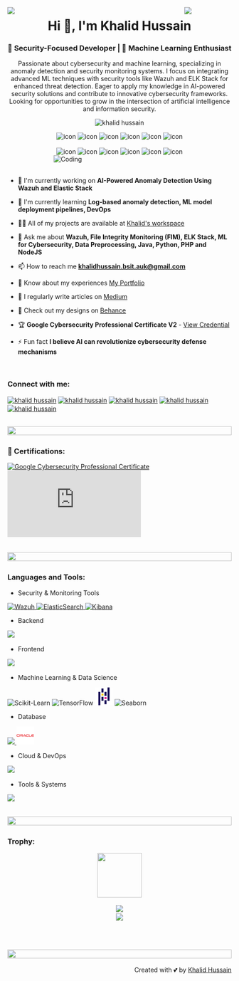 <img align="left" src="https://user-images.githubusercontent.com/65187002/144930161-2f783401-8d27-4fdf-a2f7-cc0ba32f1f1f.gif" width="21%" style="display:inline;"><img align="right" src="https://user-images.githubusercontent.com/65187002/144930161-2f783401-8d27-4fdf-a2f7-cc0ba32f1f1f.gif" width="21%" style="display:inline;">

<h1 align="center">Hi 👋, I'm Khalid Hussain</h1>
<h3 align="center">🔐 Security-Focused Developer | 🤖 Machine Learning Enthusiast</h3>

<p align="center">
  Passionate about cybersecurity and machine learning, specializing in anomaly detection and security monitoring systems.  
  I focus on integrating advanced ML techniques with security tools like Wazuh and ELK Stack for enhanced threat detection.  
  Eager to apply my knowledge in AI-powered security solutions and contribute to innovative cybersecurity frameworks.  
  Looking for opportunities to grow in the intersection of artificial intelligence and information security.
</p>

<p align="center"> 
 <img src="https://komarev.com/ghpvc/?username=Khalidhussainn&label=Profile%20views&color=0e75b6&style=flat" alt="khalid hussain" /> 
</p>

<div align="center">
  <img src="https://techstack-generator.vercel.app/python-icon.svg" alt="icon" width="50" height="50" />
  <img src="https://techstack-generator.vercel.app/java-icon.svg" alt="icon" width="50" height="50" />
  <img src="https://techstack-generator.vercel.app/js-icon.svg" alt="icon" width="50" height="50" />
  <img src="https://techstack-generator.vercel.app/ts-icon.svg" alt="icon" width="50" height="50" />
  <img src="https://techstack-generator.vercel.app/react-icon.svg" alt="icon" width="50" height="50" />
  <img src="https://techstack-generator.vercel.app/mysql-icon.svg" alt="icon" width="50" height="50" />
</div>

<br>

<div align="center">
  <img src="https://techstack-generator.vercel.app/docker-icon.svg" alt="icon" width="50" height="50" />
  <img src="https://techstack-generator.vercel.app/aws-icon.svg" alt="icon" width="50" height="50" />
  <img src="https://techstack-generator.vercel.app/github-icon.svg" alt="icon" width="50" height="50" />
  <img src="https://techstack-generator.vercel.app/prettier-icon.svg" alt="icon" width="50" height="50" />
  <img src="https://techstack-generator.vercel.app/restapi-icon.svg" alt="icon" width="50" height="50" />
  <img src="https://techstack-generator.vercel.app/graphql-icon.svg" alt="icon" width="50" height="50" />
</div>

<img align="right" alt="Coding" width="400" src="https://user-images.githubusercontent.com/74038190/229223263-cf2e4b07-2615-4f87-9c38-e37600f8381a.gif">
<br><br>

- 🔭 I'm currently working on **AI-Powered Anomaly Detection Using Wazuh and Elastic Stack**

- 🌱 I'm currently learning **Log-based anomaly detection, ML model deployment pipelines, DevOps**

- 👨‍💻 All of my projects are available at [Khalid's workspace](https://github.com/Khalidhussainn)

- 💬 Ask me about **Wazuh, File Integrity Monitoring (FIM), ELK Stack, ML for Cybersecurity, Data Preprocessing, Java, Python, PHP and NodeJS**

- 📫 How to reach me **khalidhussain.bsit.auk@gmail.com**

- 📄 Know about my experiences [My Portfolio](https://github.com/Khalidhussainn/Khalidhussainn)

- 📝 I regularly write articles on [Medium](https://medium.com/@Bit_by_Byte)

- 🎨 Check out my designs on [Behance](https://www.behance.net/khalidhussainxyz)

- 🏆 **Google Cybersecurity Professional Certificate V2** - [View Credential](https://www.credly.com/badges/6d2ee123-12f2-45a4-945b-664de7e8d8a6/print)

- ⚡ Fun fact **I believe AI can revolutionize cybersecurity defense mechanisms**

<br>
<h3 align="left">Connect with me:</h3>
<p align="left">
<a href="https://www.linkedin.com/in/khalid-hussainxyz/" target="blank"><img align="center" src="https://raw.githubusercontent.com/rahuldkjain/github-profile-readme-generator/master/src/images/icons/Social/linked-in-alt.svg" alt="khalid hussain" height="30" width="40" /></a>
<a href="https://www.instagram.com/khalid.hussainxyz/" target="blank"><img align="center" src="https://raw.githubusercontent.com/rahuldkjain/github-profile-readme-generator/master/src/images/icons/Social/instagram.svg" alt="khalid hussain" height="30" width="40" /></a>
<a href="https://www.facebook.com/khalid.hussainxyz" target="blank"><img align="center" src="https://raw.githubusercontent.com/rahuldkjain/github-profile-readme-generator/master/src/images/icons/Social/facebook.svg" alt="khalid hussain" height="30" width="40" /></a>
<a href="https://medium.com/@Bit_by_Byte" target="blank"><img align="center" src="https://raw.githubusercontent.com/rahuldkjain/github-profile-readme-generator/master/src/images/icons/Social/medium.svg" alt="khalid hussain" height="30" width="40" /></a>
<a href="https://www.behance.net/khalidhussainxyz" target="blank"><img align="center" src="https://raw.githubusercontent.com/rahuldkjain/github-profile-readme-generator/master/src/images/icons/Social/behance.svg" alt="khalid hussain" height="30" width="40" /></a>
</p>
<br>

<img src="https://i.imgur.com/dBaSKWF.gif" height="20" width="100%">

<h3 align="left">🏅 Certifications:</h3>
<p align="left">
<a href="https://www.credly.com/badges/6d2ee123-12f2-45a4-945b-664de7e8d8a6/print" target="blank">
<img src="https://images.credly.com/size/110x110/images/0bf0f2da-a699-4c82-82e2-56dcf1f2e1c7/image.png" alt="Google Cybersecurity Professional Certificate" width="80" height="80"/>
</a>
<a href="https://tryhackme.com/p/khalidhussainXyz" target="blank">
<iframe src="https://tryhackme.com/api/v2/badges/public-profile?userPublicId=3714223" style='border:none;'></iframe>
</a>
</p>
<br>

<img src="https://i.imgur.com/dBaSKWF.gif" height="20" width="100%">

<h3 align="left">Languages and Tools:</h3>

- Security & Monitoring Tools
<p align="left">
  <a href="https://wazuh.com" target="_blank"> 
    <img src="https://commons.wikimedia.org/wiki/Special:FilePath/Wazuh-2022-Logo.svg" alt="Wazuh" width="40" height="40"/>
  </a>
  <a href="https://www.elastic.co" target="_blank">
    <img src="https://www.vectorlogo.zone/logos/elastic/elastic-icon.svg" alt="ElasticSearch" width="40" height="40"/>
  </a>
  <a href="https://www.elastic.co/kibana" target="_blank">
    <img src="https://www.vectorlogo.zone/logos/elasticco_kibana/elasticco_kibana-icon.svg" alt="Kibana" width="40" height="40"/>
  </a>
</p>

- Backend
<p align="left">
  <a href="https://skillicons.dev">
    <img src="https://skillicons.dev/icons?i=py,java,nodejs,php" />
  </a>
</p>

- Frontend
<p align="left">
  <a href="https://skillicons.dev">
    <img src="https://skillicons.dev/icons?i=js,ts,react,html,css" />
  </a>
</p>

- Machine Learning & Data Science
<p align="left">
  <img src="https://upload.wikimedia.org/wikipedia/commons/0/05/Scikit_learn_logo_small.svg" alt="Scikit-Learn" width="40" height="40"/>
  <img src="https://www.vectorlogo.zone/logos/tensorflow/tensorflow-icon.svg" alt="TensorFlow" width="40" height="40"/>
  <img src="https://raw.githubusercontent.com/devicons/devicon/2ae2a900d2f041da66e950e4d48052658d850630/icons/pandas/pandas-original.svg" alt="Pandas" width="40" height="40"/>
  <img src="https://seaborn.pydata.org/_images/logo-mark-lightbg.svg" alt="Seaborn" width="40" height="40"/>
</p>

- Database
<p align="left">
  <a href="https://skillicons.dev">
    <img src="https://skillicons.dev/icons?i=mysql,mongodb,postgresql" />
  </a>
  <img src="https://raw.githubusercontent.com/devicons/devicon/master/icons/oracle/oracle-original.svg" alt="Oracle" width="40" height="40"/>
</p>

- Cloud & DevOps
<p align="left">
  <a href="https://skillicons.dev">
    <img src="https://skillicons.dev/icons?i=aws,azure,gcp,docker,firebase,cloudflare" />
  </a>
</p>

- Tools & Systems
<p align="left">
  <a href="https://skillicons.dev">
    <img src="https://skillicons.dev/icons?i=git,github,vscode,postman,linux,figma,docker,xd,idea,metasploitable" />
  </a>
</p>

<br/>

<img src="https://i.imgur.com/dBaSKWF.gif" height="20" width="100%">

<h3 align="left">Trophy:</h3>

<p align="center">
<img src="https://media.tenor.com/0ENB5HuTH0gAAAAi/trophy-beker.gif" width="100px" height="100px"></p>
  
<div align="center">
<img src="https://github-profile-trophy.vercel.app/?username=Khalidhussainn&theme=matrix&no-bg=true&no-frame=true&row=1&column=4&title=MultiLanguage,Commits,PullRequest,Reviews">
</div>

<div align="center">
<img src="https://github-profile-trophy.vercel.app/?username=Khalidhussainn&theme=matrix&no-bg=true&no-frame=true&row=1&column=4&title=Repositories,Organizations,Stars,Followers">
</div>

<br><br>

<img src="https://i.imgur.com/dBaSKWF.gif" height="20" width="100%">


<br>
<p align="right">Created with 💕 by <a href="https://github.com/Khalidhussainn">Khalid Hussain</a></p>
